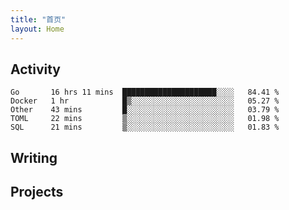 ```yaml
---
title: "首页"
layout: Home
---
```


## Activity
<!--START_SECTION:waka-->
```text
Go       16 hrs 11 mins  █████████████████████░░░░   84.41 % 
Docker   1 hr            █▒░░░░░░░░░░░░░░░░░░░░░░░   05.27 % 
Other    43 mins         █░░░░░░░░░░░░░░░░░░░░░░░░   03.79 % 
TOML     22 mins         ▒░░░░░░░░░░░░░░░░░░░░░░░░   01.98 % 
SQL      21 mins         ▒░░░░░░░░░░░░░░░░░░░░░░░░   01.83 % 
```
<!--END_SECTION:waka-->

## Writing
<PindedPosts />

## Projects
<Projects />
